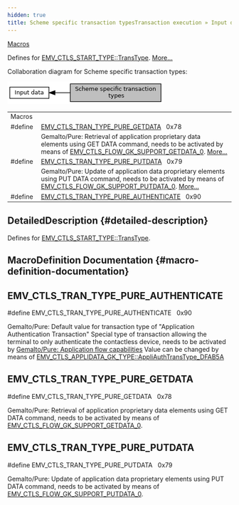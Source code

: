 ```yaml
---
hidden: true
title: Scheme specific transaction typesTransaction execution » Input data
---
```


[Macros](#define-members)

Defines for <a href="group___d_e_f___f_l_o_w___i_n_p_u_t.md#ae9357fb5fbb42943ac347ea3b2cd4d6a">EMV_CTLS_START_TYPE::TransType</a>. [More\...](#details)

Collaboration diagram for Scheme specific transaction types:

![](group___c_l_t_r_x___s_c_h_e_m_e___t_r_x___t_y_p_e_s.png)

|  |  |
|----|----|
| Macros |  |
| #define  | [EMV_CTLS_TRAN_TYPE_PURE_GETDATA](#ga6930bb03d82f6791da8103559c05d2f9)   0x78 |
|   | Gemalto/Pure: Retrieval of application proprietary data elements using GET DATA command, needs to be activated by means of <a href="group___d_e_f___f_l_o_w___g_k.md#ga8a1ccff65b5848f71423b936748cc368">EMV_CTLS_FLOW_GK_SUPPORT_GETDATA_0</a>. [More\...](#ga6930bb03d82f6791da8103559c05d2f9)<br/> |
| #define  | [EMV_CTLS_TRAN_TYPE_PURE_PUTDATA](#gaabdbe05a2180b0f425d63013b45d68e4)   0x79 |
|   | Gemalto/Pure: Update of application data proprietary elements using PUT DATA command, needs to be activated by means of <a href="group___d_e_f___f_l_o_w___g_k.md#ga0080e3ed4b67038be346185c35c3af30">EMV_CTLS_FLOW_GK_SUPPORT_PUTDATA_0</a>. [More\...](#gaabdbe05a2180b0f425d63013b45d68e4)<br/> |
| #define  | [EMV_CTLS_TRAN_TYPE_PURE_AUTHENTICATE](#ga6d08c321aeb6c47f6a671cebd429dc60)   0x90 |

## DetailedDescription {#detailed-description}

Defines for <a href="group___d_e_f___f_l_o_w___i_n_p_u_t.md#ae9357fb5fbb42943ac347ea3b2cd4d6a">EMV_CTLS_START_TYPE::TransType</a>.

## MacroDefinition Documentation {#macro-definition-documentation}

## EMV_CTLS_TRAN_TYPE_PURE_AUTHENTICATE <a href="#ga6d08c321aeb6c47f6a671cebd429dc60" id="ga6d08c321aeb6c47f6a671cebd429dc60"></a>

<p>#define EMV_CTLS_TRAN_TYPE_PURE_AUTHENTICATE   0x90</p>

Gemalto/Pure: Default value for transaction type of \"Application Authentication Transaction\"
Special type of transaction allowing the terminal to only authenticate the contactless device, needs to be activated by <a href="group___d_e_f___f_l_o_w___g_k.md">Gemalto/Pure: Application flow capabilities</a>
Value can be changed by means of <a href="group___d_e_f___c_o_n_f___a_p_p_l_i.md#aefd03a6ffe405efa9370adf010e8d5ec">EMV_CTLS_APPLIDATA_GK_TYPE::AppliAuthTransType_DFAB5A</a>

## EMV_CTLS_TRAN_TYPE_PURE_GETDATA <a href="#ga6930bb03d82f6791da8103559c05d2f9" id="ga6930bb03d82f6791da8103559c05d2f9"></a>

<p>#define EMV_CTLS_TRAN_TYPE_PURE_GETDATA   0x78</p>

Gemalto/Pure: Retrieval of application proprietary data elements using GET DATA command, needs to be activated by means of <a href="group___d_e_f___f_l_o_w___g_k.md#ga8a1ccff65b5848f71423b936748cc368">EMV_CTLS_FLOW_GK_SUPPORT_GETDATA_0</a>.

## EMV_CTLS_TRAN_TYPE_PURE_PUTDATA <a href="#gaabdbe05a2180b0f425d63013b45d68e4" id="gaabdbe05a2180b0f425d63013b45d68e4"></a>

<p>#define EMV_CTLS_TRAN_TYPE_PURE_PUTDATA   0x79</p>

Gemalto/Pure: Update of application data proprietary elements using PUT DATA command, needs to be activated by means of <a href="group___d_e_f___f_l_o_w___g_k.md#ga0080e3ed4b67038be346185c35c3af30">EMV_CTLS_FLOW_GK_SUPPORT_PUTDATA_0</a>.

